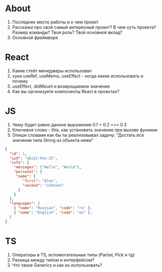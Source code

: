 # About

1. Последнее место работы и о чем проект
2. Расскажи про свой самый интересный проект? В чем суть проекта? Размер команды? Твоя роль? Твой основной вклад?
3. Основной фреймворк

# React

1. Какие стейт менеджеры использовал
2. хуки useRef, useMemo, useEffect - когда какие использовать и почему
3. useEffect, didMount и возврощаемое значение
4. Как вы организуете компоненты React в проектах?

# JS

1. Чему будет равно данное выражение 0.1 + 0.2 === 0.3
2. Ключевое слово - this, как установить значение при вызове функиии
3. Опиши словами как бы ты реализовывал задачу: "Достать все значения типа String из объекта ниже"

```json
{
  "id": 1,
  "uid": "abs22-hhs-33",
  "info": {
    "messages": ["Hello", "World"],
    "personal": {
     "name": {
        "first": "Alex",
        "second": "Johnson"
      }
    }
  },
  "languages": [
    { "name": "Russian", "code": "ru" },
    { "name": "English", "code": "en" },
  ]
}
```

# TS

1. Операторы в TS, вспомогательные типы (Partial, Pick и тд)
2. Разница между типом и интерфейсом?
3. Что такое Generics и как их использовать?
